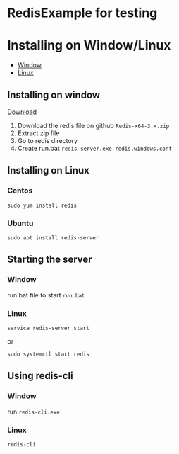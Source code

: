 # RedisExample for testing

# Installing on Window/Linux
* [Window](#Installing-on-Linux)
* [Linux](#Installing-on-Linux)

## Installing on window
[Download](https://github.com/microsoftarchive/redis/releases)

1. Download the redis file on github `Redis-x64-3.x.zip`
2. Extract zip file
3. Go to redis directory
4. Create run.bat `redis-server.exe redis.windows.conf`

## Installing on Linux
### Centos
```
sudo yum install redis
```
### Ubuntu
```
sudo apt install redis-server
```

## Starting the server
### Window
run bat file to start `run.bat`

### Linux
```
service redis-server start
```
or
```
sudo systemctl start redis
```

## Using redis-cli

### Window
run `redis-cli.exe`

### Linux
```
redis-cli
```
